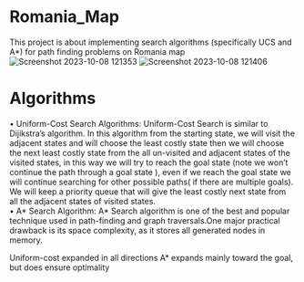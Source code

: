 # Romania_Map
This project is about implementing search algorithms (specifically UCS and  A*) for path finding problems on Romania map
![Screenshot 2023-10-08 121353](https://github.com/AsmaRoshanMilani/Romania_Map/assets/135136956/d6a34a85-2ef4-43a5-bc82-89feae7a1bca)
![Screenshot 2023-10-08 121406](https://github.com/AsmaRoshanMilani/Romania_Map/assets/135136956/be8ed6c5-e826-42a9-85f9-f345b4ce213b)
# Algorithms
• Uniform-Cost Search Algorithms:
Uniform-Cost Search is similar to Dijikstra’s algorithm. In this algorithm from the starting state, we will visit the adjacent states and will choose the least costly state then we will choose the next least costly state from the all un-visited and adjacent states of the visited states, in this way we will try to reach the goal state (note we won’t continue the path through a goal state ), even if we reach the goal state we will continue searching for other possible paths( if there are multiple goals). We will keep a priority queue that will give the least costly next state from all the adjacent states of visited states.               
• A* Search Algorithm:
A* Search algorithm is one of the best and popular technique used in path-finding and graph traversals.One major practical drawback is its space complexity, as it stores all generated nodes in memory.

Uniform-cost expanded in all directions
A* expands mainly toward the goal, but does ensure optimality
